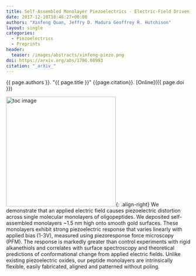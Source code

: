 ```yaml
---
title: Self-Assembled Monolayer Piezoelectrics - Electric-Field Driven Conformational Changes
date: 2017-12-10T18:46:27+00:00
authors: "Xinfeng Quan, Jeffry D. Madura Geoffrey R. Hutchison"
layout: single
categories:
  - Piezoelectrics
  - Preprints
header:
  teaser: /images/abstracts/xinfeng-piezo.png
doi: https://arxiv.org/abs/1706.08993
citation: "_arXiv_"
---
```


{{ page.authors }}. "{{ page.title }}" {{page.citation}}. [Online]({{ page.doi }})

<!--more-->

<img alt="toc image" src="{{ page.header.teaser }}" width="300 px">{: .align-right} We demonstrate that an applied electric field causes piezoelectric distortion across single molecular monolayers of oligopeptides. We deposited self-assembled monolayers ~1.5 nm high onto smooth gold surfaces. These monolayers exhibit strong piezoelectric response that varies linearly with applied bias (1-3V), measured using piezoresponse force microscopy (PFM). The response is markedly greater than control experiments with rigid alkanethiols and correlates with surface spectroscopy and theoretical predictions of conformational change from applied electric fields. Unlike existing piezoelectric oxides, our peptide monolayers are intrinsically flexible, easily fabricated, aligned and patterned without poling.
